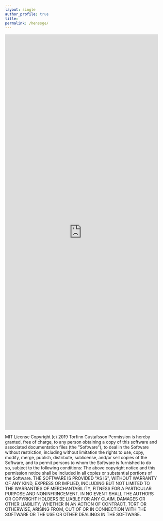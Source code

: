 ```yaml
---
layout: single
author_profile: true
title: 
permalink: /henssge/
---
```



<iframe height = "1300"
   width = "100%"
   margin = "0"
   padding = "0"
  frameBorder="0"
   src="https://torgus.shinyapps.io/HenssgeApp/">
</iframe>


MIT License
Copyright (c) 2019 Torfinn Gustafsson
Permission is hereby granted, free of charge, to any person obtaining a copy of this software and associated documentation files (the "Software"), to deal in the Software without restriction, including without limitation the rights to use, copy, modify, merge, publish, distribute, sublicense, and/or sell copies of the Software, and to permit persons to whom the Software is furnished to do so, subject to the following conditions:
The above copyright notice and this permission notice shall be included in all copies or substantial portions of the Software.
THE SOFTWARE IS PROVIDED "AS IS", WITHOUT WARRANTY OF ANY KIND, EXPRESS OR IMPLIED, INCLUDING BUT NOT LIMITED TO THE WARRANTIES OF MERCHANTABILITY, FITNESS FOR A PARTICULAR PURPOSE AND NONINFRINGEMENT. IN NO EVENT SHALL THE AUTHORS OR COPYRIGHT HOLDERS BE LIABLE FOR ANY CLAIM, DAMAGES OR OTHER LIABILITY, WHETHER IN AN ACTION OF CONTRACT, TORT OR OTHERWISE, ARISING FROM, OUT OF OR IN CONNECTION WITH THE SOFTWARE OR THE USE OR OTHER DEALINGS IN THE SOFTWARE.

